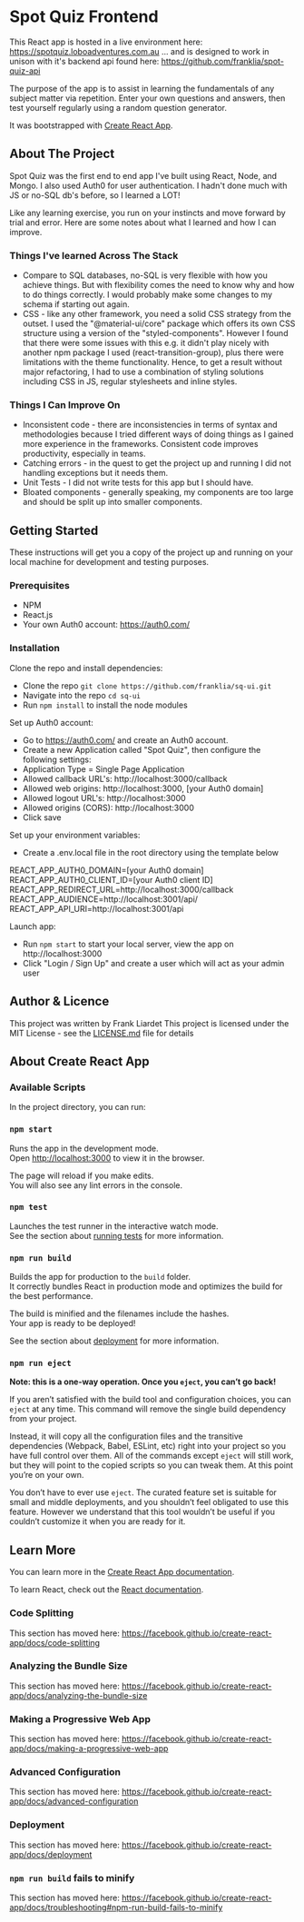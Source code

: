 # Spot Quiz Frontend

This React app is hosted in a live environment here: https://spotquiz.loboadventures.com.au
... and is designed to work in unison with it's backend api found here: https://github.com/franklia/spot-quiz-api

The purpose of the app is to assist in learning the fundamentals of any subject matter via repetition. Enter your own questions and answers, then test yourself regularly using a random question generator.

It was bootstrapped with [Create React App](https://github.com/facebook/create-react-app).

## About The Project

Spot Quiz was the first end to end app I've built using React, Node, and Mongo. I also used Auth0 for user authentication. I hadn't done much with JS or no-SQL db's before, so I learned a LOT!

Like any learning exercise, you run on your instincts and move forward by trial and error. Here are some notes about what I learned and how I can improve.

### Things I've learned Across The Stack

- Compare to SQL databases, no-SQL is very flexible with how you achieve things. But with flexibility comes the need to know why and how to do things correctly. I would probably make some changes to my schema if starting out again.
- CSS - like any other framework, you need a solid CSS strategy from the outset. I used the "@material-ui/core" package which offers its own CSS structure using a version of the "styled-components". However I found that there were some issues with this e.g. it didn't play nicely with another npm package I used (react-transition-group), plus there were limitations with the theme functionality. Hence, to get a result without major refactoring, I had to use a combination of styling solutions including CSS in JS, regular stylesheets and inline styles.

### Things I Can Improve On

- Inconsistent code - there are inconsistencies in terms of syntax and methodologies because I tried different ways of doing things as I gained more experience in the frameworks. Consistent code improves productivity, especially in teams.
- Catching errors - in the quest to get the project up and running I did not handling exceptions but it needs them.
- Unit Tests - I did not write tests for this app but I should have.
- Bloated components - generally speaking, my components are too large and should be split up into smaller components.

## Getting Started

These instructions will get you a copy of the project up and running on your local machine for development and testing purposes.

### Prerequisites

- NPM
- React.js
- Your own Auth0 account: https://auth0.com/

### Installation

Clone the repo and install dependencies:

- Clone the repo `git clone https://github.com/franklia/sq-ui.git`
- Navigate into the repo `cd sq-ui`
- Run `npm install` to install the node modules

Set up Auth0 account:

- Go to https://auth0.com/ and create an Auth0 account.
- Create a new Application called "Spot Quiz", then configure the following settings:
- Application Type = Single Page Application
- Allowed callback URL's: http://localhost:3000/callback
- Allowed web origins: http://localhost:3000, [your Auth0 domain]
- Allowed logout URL's: http://localhost:3000
- Allowed origins (CORS): http://localhost:3000
- Click save

Set up your environment variables:

- Create a .env.local file in the root directory using the template below

REACT_APP_AUTH0_DOMAIN=[your Auth0 domain]
REACT_APP_AUTH0_CLIENT_ID=[your Auth0 client ID]
REACT_APP_REDIRECT_URL=http://localhost:3000/callback
REACT_APP_AUDIENCE=http://localhost:3001/api/
REACT_APP_API_URI=http://localhost:3001/api

Launch app:

- Run `npm start` to start your local server, view the app on http://localhost:3000
- Click "Login / Sign Up" and create a user which will act as your admin user

## Author & Licence

This project was written by Frank Liardet
This project is licensed under the MIT License - see the [LICENSE.md](LICENSE.md) file for details

## About Create React App

### Available Scripts

In the project directory, you can run:

### `npm start`

Runs the app in the development mode.<br>
Open [http://localhost:3000](http://localhost:3000) to view it in the browser.

The page will reload if you make edits.<br>
You will also see any lint errors in the console.

### `npm test`

Launches the test runner in the interactive watch mode.<br>
See the section about [running tests](https://facebook.github.io/create-react-app/docs/running-tests) for more information.

### `npm run build`

Builds the app for production to the `build` folder.<br>
It correctly bundles React in production mode and optimizes the build for the best performance.

The build is minified and the filenames include the hashes.<br>
Your app is ready to be deployed!

See the section about [deployment](https://facebook.github.io/create-react-app/docs/deployment) for more information.

### `npm run eject`

**Note: this is a one-way operation. Once you `eject`, you can’t go back!**

If you aren’t satisfied with the build tool and configuration choices, you can `eject` at any time. This command will remove the single build dependency from your project.

Instead, it will copy all the configuration files and the transitive dependencies (Webpack, Babel, ESLint, etc) right into your project so you have full control over them. All of the commands except `eject` will still work, but they will point to the copied scripts so you can tweak them. At this point you’re on your own.

You don’t have to ever use `eject`. The curated feature set is suitable for small and middle deployments, and you shouldn’t feel obligated to use this feature. However we understand that this tool wouldn’t be useful if you couldn’t customize it when you are ready for it.

## Learn More

You can learn more in the [Create React App documentation](https://facebook.github.io/create-react-app/docs/getting-started).

To learn React, check out the [React documentation](https://reactjs.org/).

### Code Splitting

This section has moved here: https://facebook.github.io/create-react-app/docs/code-splitting

### Analyzing the Bundle Size

This section has moved here: https://facebook.github.io/create-react-app/docs/analyzing-the-bundle-size

### Making a Progressive Web App

This section has moved here: https://facebook.github.io/create-react-app/docs/making-a-progressive-web-app

### Advanced Configuration

This section has moved here: https://facebook.github.io/create-react-app/docs/advanced-configuration

### Deployment

This section has moved here: https://facebook.github.io/create-react-app/docs/deployment

### `npm run build` fails to minify

This section has moved here: https://facebook.github.io/create-react-app/docs/troubleshooting#npm-run-build-fails-to-minify
